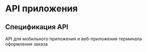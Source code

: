 # API приложения

## Спецификация API

API для мобильного приложения и веб-приложения терминала оформления заказа<br>


<swagger-ui src= "https://raw.githubusercontent.com/rushydra/robot/main/docs/api/api_robot_v1_1.yaml" />